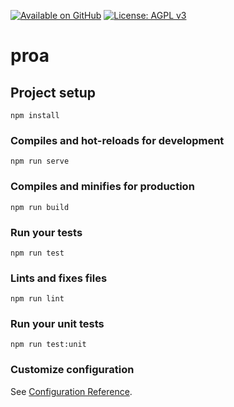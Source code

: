 [![Available on GitHub](https://img.shields.io/badge/Available%20on-GitHub-white?style=flat-square&logo=github)](https://github.com/mb2g17/Pro-A)
[![License: AGPL v3](https://img.shields.io/badge/Licenced%20under-AGPLv3-blue?logo=gnu)](https://www.gnu.org/licenses/agpl-3.0)

# proa

## Project setup
```
npm install
```

### Compiles and hot-reloads for development
```
npm run serve
```

### Compiles and minifies for production
```
npm run build
```

### Run your tests
```
npm run test
```

### Lints and fixes files
```
npm run lint
```

### Run your unit tests
```
npm run test:unit
```

### Customize configuration
See [Configuration Reference](https://cli.vuejs.org/config/).
